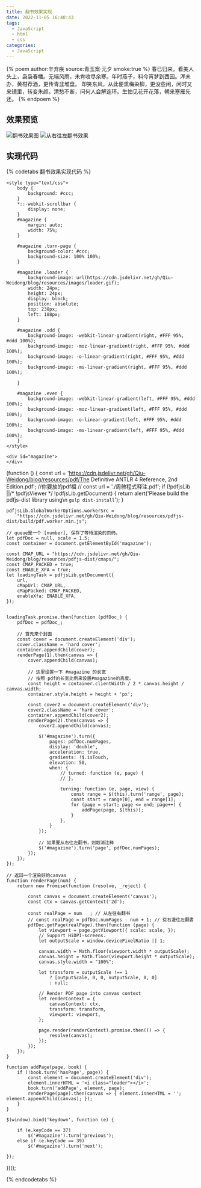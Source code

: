 ```yaml
---
title: 翻书效果实现
date: 2022-11-05 16:40:43
tags:
  - JavaScript
  - html
  - css
categories:
  - JavaScript
---
```

{% poem author:辛弃疾 source:青玉案·元夕 smoke:true %} 
春已归来，看美人头上，袅袅春幡。无端风雨，未肯收尽余寒。年时燕子，料今宵梦到西园。浑未办，黄柑荐酒，更传青韭堆盘。 
却笑东风，从此便熏梅染柳，更没些闲，闲时又来镜里，转变朱颜。清愁不断，问何人会解连环。生怕见花开花落，朝来塞雁先还。 
{% endpoem %}
## 效果预览
![翻书效果图](https://cdn.jsdelivr.net/gh/Qiu-Weidong/blog/resources/images/turn2.gif)
![从右往左翻书效果](https://cdn.jsdelivr.net/gh/Qiu-Weidong/blog/resources/images/right.gif)
## 实现代码
{% codetabs 翻书效果实现代码 %}
<!-- tab lang:html -->
<!doctype html>
<html>

<head>
	<script type="text/javascript" src="http://code.jquery.com/jquery-1.7.1.min.js"></script>
	<script src='http://www.turnjs.com/lib/turn.min.js'></script>
	<script src="https://cdn.jsdelivr.net/gh/Qiu-Weidong/blog/resources/pdfjs-dist/build/pdf.js"></script>

	<style type="text/css">
		body {
			background: #ccc;
		}
        *::-webkit-scrollbar {
			display: none;
		}
		#magazine {
			margin: auto;
			width: 75%;
		}

		#magazine .turn-page {
			background-color: #ccc;
			background-size: 100% 100%;
		}

		#magazine .loader {
			background-image: url(https://cdn.jsdelivr.net/gh/Qiu-Weidong/blog/resources/images/loader.gif);
			width: 24px;
			height: 24px;
			display: block;
			position: absolute;
			top: 238px;
			left: 188px;
		}

		#magazine .odd {
			background-image: -webkit-linear-gradient(right, #FFF 95%, #ddd 100%);
			background-image: -moz-linear-gradient(right, #FFF 95%, #ddd 100%);
			background-image: -o-linear-gradient(right, #FFF 95%, #ddd 100%);
			background-image: -ms-linear-gradient(right, #FFF 95%, #ddd 100%);

		}

		#magazine .even {
			background-image: -webkit-linear-gradient(left, #FFF 95%, #ddd 100%);
			background-image: -moz-linear-gradient(left, #FFF 95%, #ddd 100%);
			background-image: -o-linear-gradient(left, #FFF 95%, #ddd 100%);
			background-image: -ms-linear-gradient(left, #FFF 95%, #ddd 100%);
		}
	</style>
</head>

<body>

	<div id="magazine">
	</div>


<script type="text/javascript" src="./bookturn.js">
</script>

</body>

</html>
<!-- endtab -->

<!-- tab lang:javascript -->

(function () {
    const url = 'https://cdn.jsdelivr.net/gh/Qiu-Weidong/blog/resources/pdf/The Definitive ANTLR 4 Reference, 2nd Edition.pdf'; //你要放的pdf檔
    // const url = './周髀程式释注.pdf';
    if (!pdfjsLib ||/* !pdfjsViewer */ !pdfjsLib.getDocument) {
        return alert('Please build the pdfjs-dist library using\n  `gulp dist-install`');
    }

    pdfjsLib.GlobalWorkerOptions.workerSrc =
        "https://cdn.jsdelivr.net/gh/Qiu-Weidong/blog/resources/pdfjs-dist/build/pdf.worker.min.js";

    // queue是一个 [number], 保存了等待渲染的页码。
    let pdfDoc = null, scale = 1.5;
    const container = document.getElementById('magazine');

    const CMAP_URL = "https://cdn.jsdelivr.net/gh/Qiu-Weidong/blog/resources/pdfjs-dist/cmaps/";
    const CMAP_PACKED = true;
    const ENABLE_XFA = true;
    let loadingTask = pdfjsLib.getDocument({
        url,
        cMapUrl: CMAP_URL,
        cMapPacked: CMAP_PACKED,
        enableXfa: ENABLE_XFA,
    });


    loadingTask.promise.then(function (pdfDoc_) {
        pdfDoc = pdfDoc_;

        // 首先来个封面
        const cover = document.createElement('div');
        cover.className = 'hard cover';
        container.appendChild(cover);
        renderPage(1).then(canvas => {
            cover.appendChild(canvas);
            
            // 这里设置一下 #magazine 的长宽
            // 按照 pdf的长宽比例来设置#magazine的高度。
            const height = container.clientWidth / 2 * canvas.height / canvas.width;
            container.style.height = height + 'px';

            const cover2 = document.createElement('div');
            cover2.className = 'hard cover';
            container.appendChild(cover2);
            renderPage(2).then(canvas => {
                cover2.appendChild(canvas);

                $('#magazine').turn({
                    pages: pdfDoc.numPages,
                    display: 'double',
                    acceleration: true,
                    gradients: !$.isTouch,
                    elevation: 50,
                    when: {
                        // turned: function (e, page) {
                        // },

                        turning: function (e, page, view) {
                            const range = $(this).turn('range', page);
                            const start = range[0], end = range[1];
                            for (page = start; page <= end; page++) {
                                addPage(page, $(this));
                            }
                        },
                    }
                });

                // 如果要从右往左翻书，则取消注释
                $('#magazine').turn('page', pdfDoc.numPages);
            });
        });
    });

    // 返回一个渲染好的canvas
    function renderPage(num) {
        return new Promise(function (resolve, _reject) {

            const canvas = document.createElement('canvas');
            const ctx = canvas.getContext('2d');

            const realPage = num   ; // 从左往右翻书
            // const realPage = pdfDoc.numPages - num + 1; // 從右邊往左翻書
            pdfDoc.getPage(realPage).then(function (page) {
                let viewport = page.getViewport({ scale: scale, });
                // Support HiDPI-screens.
                let outputScale = window.devicePixelRatio || 1;

                canvas.width = Math.floor(viewport.width * outputScale);
                canvas.height = Math.floor(viewport.height * outputScale);
                canvas.style.width = "100%";

                let transform = outputScale !== 1
                    ? [outputScale, 0, 0, outputScale, 0, 0]
                    : null;

                // Render PDF page into canvas context
                let renderContext = {
                    canvasContext: ctx,
                    transform: transform,
                    viewport: viewport,
                };

                page.render(renderContext).promise.then(() => {
                    resolve(canvas);
                });
            });
        });
    }

    function addPage(page, book) {
        if (!book.turn('hasPage', page)) {
            const element = document.createElement('div');
            element.innerHTML = '<i class="loader"></i>';
            book.turn('addPage', element, page);
            renderPage(page).then(canvas => { element.innerHTML = ''; element.appendChild(canvas); }); 
        }
    }

    $(window).bind('keydown', function (e) {

        if (e.keyCode == 37)
            $('#magazine').turn('previous');
        else if (e.keyCode == 39)
            $('#magazine').turn('next');

    });
})();

<!-- endtab -->
{% endcodetabs %}



